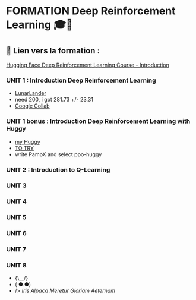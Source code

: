 # **FORMATION Deep Reinforcement Learning** 🎓🤖

## 🔗 **Lien vers la formation :**  
[Hugging Face Deep Reinforcement Learning Course - Introduction](https://huggingface.co/learn/deep-rl-course/unit0/introduction)

### UNIT 1 : Introduction Deep Reinforcement Learning
- [LunarLander](https://huggingface.co/PampX/ppo-LunarLander-v2)
- need 200, i got 281.73 +/- 23.31
- [Google Collab](https://colab.research.google.com/drive/1HIooycQSp-LAN_Mgrv4sPADKsr5Aky5K?usp=sharing)

### UNIT 1 bonus : Introduction Deep Reinforcement Learning with Huggy

- [my Huggy](https://huggingface.co/PampX/ppo-Huggy)
- [TO TRY](https://huggingface.co/spaces/ThomasSimonini/Huggy)
- write PampX and select ppo-huggy

### UNIT 2 : Introduction to Q-Learning
### UNIT 3
### UNIT 4
### UNIT 5
### UNIT 6
### UNIT 7
### UNIT 8

-  {\\__/}
-  ( ●.●)
-  /> *Iris Alpaca Meretur Gloriam Aeternam* 

